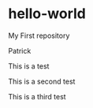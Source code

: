 # hello-world
My First repository

Patrick

This is a test

This is a second test

This is a third test